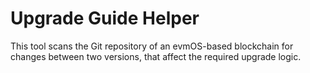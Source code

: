 # Upgrade Guide Helper

This tool scans the Git repository of an evmOS-based blockchain
for changes between two versions, that affect the required upgrade logic.
